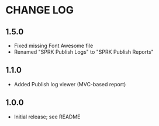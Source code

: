 # CHANGE LOG #

## 1.5.0

 * Fixed missing Font Awesome file
 * Renamed "SPRK Publish Logs" to "SPRK Publish Reports"

## 1.1.0

 * Added Publish log viewer (MVC-based report)

## 1.0.0

 * Initial release; see README